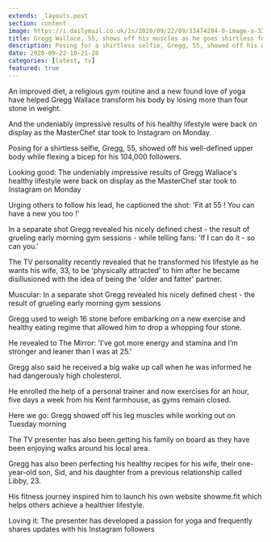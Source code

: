 ```yaml
---
extends: _layouts.post
section: content
image: https://i.dailymail.co.uk/1s/2020/09/22/09/33474284-0-image-a-32_1600765196656.jpg 
title: Gregg Wallace, 55, shows off his muscles as he goes shirtless for new body positive selfie 
description: Posing for a shirtless selfie, Gregg, 55, showed off his well-defined upper body while flexing a bicep for his 104,000 followers. 
date: 2020-09-22-10-21-28 
categories: [latest, tv] 
featured: true 
--- 
```

An improved diet, a religious gym routine and a new found love of yoga have helped Gregg Wallace transform his body by losing more than four stone in weight. 

And the undeniably impressive results of his healthy lifestyle were back on display as the MasterChef star took to Instagram on Monday. 

Posing for a shirtless selfie, Gregg, 55, showed off his well-defined upper body while flexing a bicep for his 104,000 followers.

Looking good: The undeniably impressive results of Gregg Wallace's healthy lifestyle were back on display as the MasterChef star took to Instagram on Monday

Urging others to follow his lead, he captioned the shot: 'Fit at 55 ! You can have a new you too !'

In a separate shot Gregg revealed his nicely defined chest - the result of grueling early morning gym sessions - while telling fans: 'If I can do it - so can you.' 

The TV personality recently revealed that he transformed his lifestyle as he wants his wife, 33, to be 'physically attracted' to him after he became disillusioned with the idea of being the 'older and fatter' partner. 

Muscular: In a separate shot Gregg revealed his nicely defined chest - the result of grueling early morning gym sessions

Gregg used to weigh 16 stone before embarking on a new exercise and healthy eating regime that allowed him to drop a whopping four stone.

He revealed to The Mirror: 'I’ve got more energy and stamina and I’m stronger and leaner than I was at 25.'

Gregg also said he received a big wake up call when he was informed he had dangerously high cholesterol.

He enrolled the help of a personal trainer and now exercises for an hour, five days a week from his Kent farmhouse, as gyms remain closed. 

Here we go: Gregg showed off his leg muscles while working out on Tuesday morning

The TV presenter has also been getting his family on board as they have been enjoying walks around his local area.

Gregg has also been perfecting his healthy recipes for his wife, their one-year-old son, Sid, and his daughter from a previous relationship called Libby, 23.

His fitness journey inspired him to launch his own website showme.fit which helps others achieve a healthier lifestyle.

Loving it: The presenter has developed a passion for yoga and frequently shares updates with his Instagram followers  

